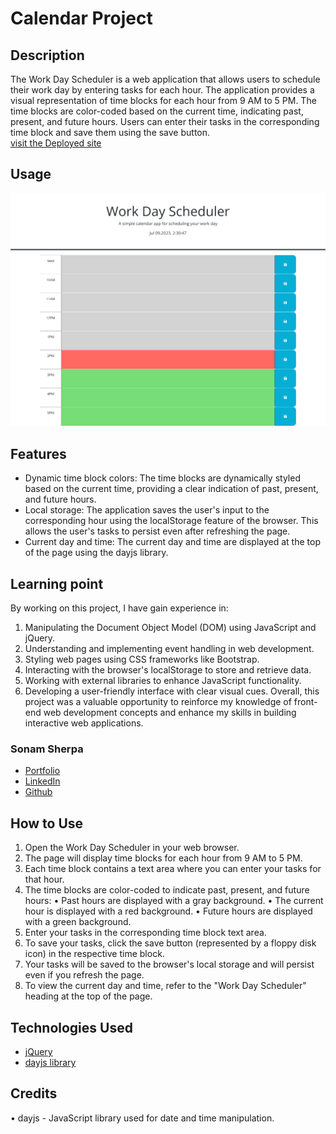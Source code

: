 # Calendar Project

## Description
The Work Day Scheduler is a web application that allows users to schedule their work day by entering tasks for each hour. The application provides a visual representation of time blocks for each hour from 9 AM to 5 PM. The time blocks are color-coded based on the current time, indicating past, present, and future hours. Users can enter their tasks in the corresponding time block and save them using the save button.
<br>[visit the Deployed site](https://ssherp.github.io/calender-project/)

## Usage

![Calender site screenshot](./Assets/images/screenshot-Schelduler.png)

## Features
-	Dynamic time block colors: The time blocks are dynamically styled based on the current time, providing a clear indication of past, present, and future hours.
-	Local storage: The application saves the user's input to the corresponding hour using the localStorage feature of the browser. This allows the user's tasks to persist even after refreshing the page.
-	Current day and time: The current day and time are displayed at the top of the page using the dayjs library.

## Learning point
By working on this project, I have gain experience in:
1.	Manipulating the Document Object Model (DOM) using JavaScript and jQuery.
2.	Understanding and implementing event handling in web development.
3.	Styling web pages using CSS frameworks like Bootstrap.
4.	Interacting with the browser's localStorage to store and retrieve data.
5.	Working with external libraries to enhance JavaScript functionality.
6.	Developing a user-friendly interface with clear visual cues.
Overall, this project was a valuable opportunity to reinforce my knowledge of front-end web development concepts and enhance my skills in building interactive web applications.

### Sonam Sherpa 

* [Portfolio](https://ssherp.github.io/portfolio/)
* [LinkedIn](https://www.linkedin.com/in/sonam-sherpa-306559280)
* [Github](https://github.com/ssherp/calender-project)

## How to Use
1.	Open the Work Day Scheduler in your web browser.
2.	The page will display time blocks for each hour from 9 AM to 5 PM.
3.	Each time block contains a text area where you can enter your tasks for that hour.
4.	The time blocks are color-coded to indicate past, present, and future hours:
•	Past hours are displayed with a gray background.
•	The current hour is displayed with a red background.
•	Future hours are displayed with a green background.
5.	Enter your tasks in the corresponding time block text area.
6.	To save your tasks, click the save button (represented by a floppy disk icon) in the respective time block.
7.	Your tasks will be saved to the browser's local storage and will persist even if you refresh the page.
8.	To view the current day and time, refer to the "Work Day Scheduler" heading at the top of the page.

## Technologies Used
-	[jQuery](https://jqueryui.com/)
-	[dayjs library](https://day.js.org/docs/en/display/format)
## Credits
•	dayjs - JavaScript library used for date and time manipulation.
